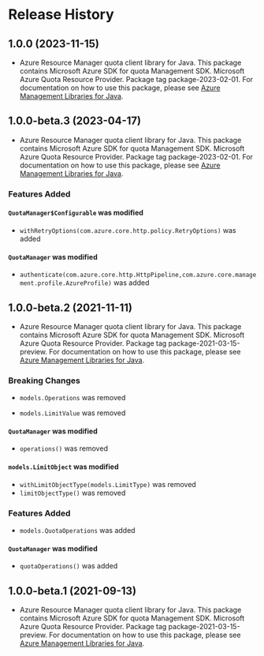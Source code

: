 # Release History

## 1.0.0 (2023-11-15)

- Azure Resource Manager quota client library for Java. This package contains Microsoft Azure SDK for quota Management SDK. Microsoft Azure Quota Resource Provider. Package tag package-2023-02-01. For documentation on how to use this package, please see [Azure Management Libraries for Java](https://aka.ms/azsdk/java/mgmt).

## 1.0.0-beta.3 (2023-04-17)

- Azure Resource Manager quota client library for Java. This package contains Microsoft Azure SDK for quota Management SDK. Microsoft Azure Quota Resource Provider. Package tag package-2023-02-01. For documentation on how to use this package, please see [Azure Management Libraries for Java](https://aka.ms/azsdk/java/mgmt).

### Features Added

#### `QuotaManager$Configurable` was modified

* `withRetryOptions(com.azure.core.http.policy.RetryOptions)` was added

#### `QuotaManager` was modified

* `authenticate(com.azure.core.http.HttpPipeline,com.azure.core.management.profile.AzureProfile)` was added

## 1.0.0-beta.2 (2021-11-11)

- Azure Resource Manager quota client library for Java. This package contains Microsoft Azure SDK for quota Management SDK. Microsoft Azure Quota Resource Provider. Package tag package-2021-03-15-preview. For documentation on how to use this package, please see [Azure Management Libraries for Java](https://aka.ms/azsdk/java/mgmt).

### Breaking Changes

* `models.Operations` was removed

* `models.LimitValue` was removed

#### `QuotaManager` was modified

* `operations()` was removed

#### `models.LimitObject` was modified

* `withLimitObjectType(models.LimitType)` was removed
* `limitObjectType()` was removed

### Features Added

* `models.QuotaOperations` was added

#### `QuotaManager` was modified

* `quotaOperations()` was added

## 1.0.0-beta.1 (2021-09-13)

- Azure Resource Manager quota client library for Java. This package contains Microsoft Azure SDK for quota Management SDK. Microsoft Azure Quota Resource Provider. Package tag package-2021-03-15-preview. For documentation on how to use this package, please see [Azure Management Libraries for Java](https://aka.ms/azsdk/java/mgmt).
